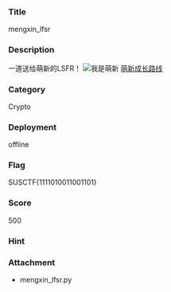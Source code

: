 ### Title
mengxin_lfsr

### Description
一道送给萌新的LSFR！
![我是萌新](http://wx1.sinaimg.cn/large/006APoFYly1g20bgtzl2dj307k0brwfc.jpg)
[萌新成长路线](https://ctf-wiki.github.io/ctf-wiki/crypto/streamcipher/fsr/lfsr-zh/)

### Category
Crypto

### Deployment
offline

### Flag
SUSCTF{1111010011001101}

### Score
500

### Hint

### Attachment
* mengxin_lfsr.py